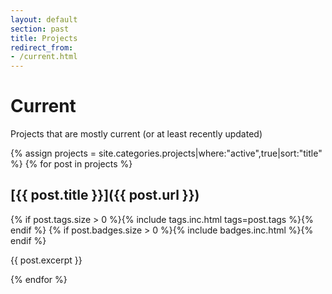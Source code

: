 ```yaml
---
layout: default
section: past
title: Projects
redirect_from:
- /current.html
---
```


# Current

Projects that are mostly current (or at least recently updated)

{% assign projects = site.categories.projects|where:"active",true|sort:"title" %}
{% for post in projects %}

## [{{ post.title }}]({{ post.url }})
{% if post.tags.size > 0 %}{% include tags.inc.html tags=post.tags %}{% endif %}
{% if post.badges.size > 0 %}{% include badges.inc.html %}{% endif %}


<!-- {% if post.github %}[![GitHub issues](https://img.shields.io/github/issues/{{ post.github }}.svg?maxAge=2592000)](https://github.com/{{ post.github }}){% endif %} -->

{{ post.excerpt }}

{% endfor %}
